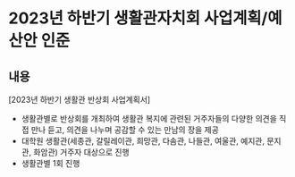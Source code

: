 2023년 하반기 생활관자치회 사업계획/예산안 인준
===

## 내용
[2023년 하반기 생활관 반상회 사업계획서]
- 생활관별로 반상회를 개최하여 생활관 복지에 관련된 거주자들의 다양한 의견을 직접 만나 듣고, 의견을 나누며 공감할 수 있는 만남의 장을 제공
- 대학원 생활관(세종관, 갈릴레이관, 희망관, 다솜관, 나들관, 여울관, 예지관, 문지관, 화암관) 거주자 대상으로 진행
- 생활관별 1회 진행